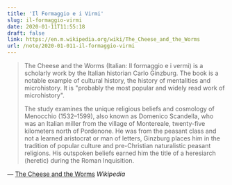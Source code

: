 ```yaml
---
title: 'Il Formaggio e i Virmi'
slug: il-formaggio-virmi
date: 2020-01-11T11:55:18
draft: false
link: https://en.m.wikipedia.org/wiki/The_Cheese_and_the_Worms
url: /note/2020-01-011-il-formaggio-virmi
---
```


> The Cheese and the Worms (Italian: Il formaggio e i vermi) is a scholarly work by the Italian historian Carlo Ginzburg. The book is a notable example of cultural history, the history of mentalities and microhistory. It is "probably the most popular and widely read work of microhistory".
>
> The study examines the unique religious beliefs and cosmology of Menocchio (1532–1599), also known as Domenico Scandella, who was an Italian miller from the village of Montereale, twenty-five kilometers north of Pordenone. He was from the peasant class and not a learned aristocrat or man of letters, Ginzburg places him in the tradition of popular culture and pre-Christian naturalistic peasant religions. His outspoken beliefs earned him the title of a heresiarch (heretic) during the Roman Inquisition. 

— [The Cheese and the Worms](https://en.m.wikipedia.org/wiki/The_Cheese_and_the_Worms) _Wikipedia_
